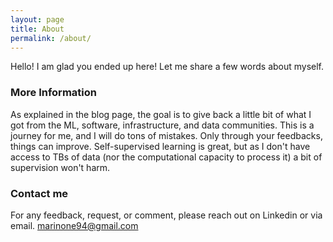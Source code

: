 ```yaml
---
layout: page
title: About
permalink: /about/
---
```


Hello! I am glad you ended up here! Let me share a few words about myself.

### More Information
As explained in the blog page, the goal is to give back a little bit of what I got from the ML, software, infrastructure, and data communities.
This is a journey for me, and I will do tons of mistakes. Only through your feedbacks, things can improve. Self-supervised learning is great, but as I don't have access to TBs of data (nor the computational capacity to process it) a bit of supervision won't harm.

### Contact me
For any feedback, request, or comment, please reach out on Linkedin or via email.
[marinone94@gmail.com](mailto:marinone94@gmail.com)
